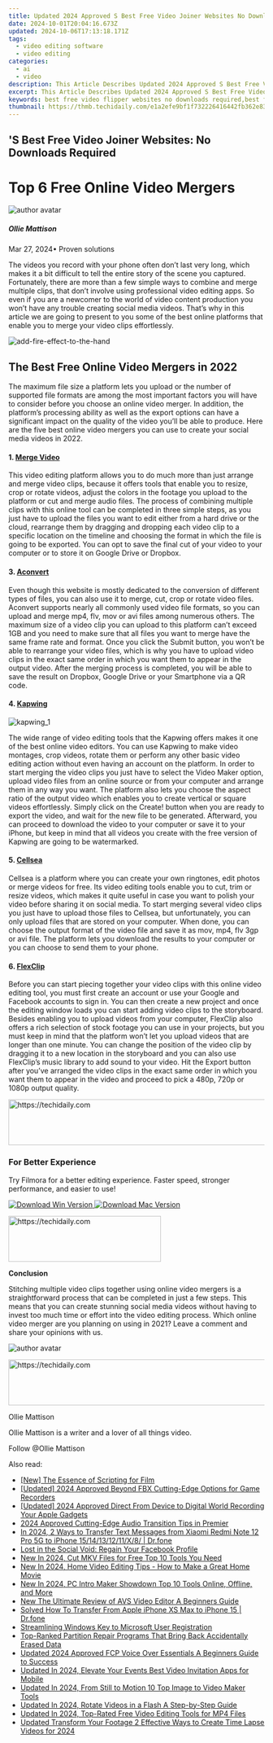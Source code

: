 ```yaml
---
title: Updated 2024 Approved S Best Free Video Joiner Websites No Downloads Required
date: 2024-10-01T20:04:16.673Z
updated: 2024-10-06T17:13:18.171Z
tags: 
  - video editing software
  - video editing
categories: 
  - ai
  - video
description: This Article Describes Updated 2024 Approved S Best Free Video Joiner Websites No Downloads Required
excerpt: This Article Describes Updated 2024 Approved S Best Free Video Joiner Websites No Downloads Required
keywords: best free video flipper websites no downloads required,best free game download websites for pc android and more updated 2024,best free video upload sites for private and business videos 2023 update,best free video editing apps for android no watermark required,ai animation best free video editing apps for android no watermark required,free video flipper websites no download required,s best free video joiner websites no downloads required
thumbnail: https://thmb.techidaily.com/e1a2efe9bf1f732226416442fb362e8363cdb8595c634b883b7def7759d3266e.jpg
---
```


## 'S Best Free Video Joiner Websites: No Downloads Required

# Top 6 Free Online Video Mergers

![author avatar](https://images.wondershare.com/filmora/article-images/ollie-mattison.jpg)

##### Ollie Mattison

 Mar 27, 2024• Proven solutions

The videos you record with your phone often don’t last very long, which makes it a bit difficult to tell the entire story of the scene you captured. Fortunately, there are more than a few simple ways to combine and merge multiple clips, that don’t involve using professional video editing apps. So even if you are a newcomer to the world of video content production you won’t have any trouble creating social media videos. That’s why in this article we are going to present to you some of the best online platforms that enable you to merge your video clips effortlessly.

![add-fire-effect-to-the-hand](https://images.wondershare.com/filmora/images/video-effect/add-fire-effect-to-the-hand.jpg)

## The Best Free Online Video Mergers in 2022

The maximum file size a platform lets you upload or the number of supported file formats are among the most important factors you will have to consider before you choose an online video merger. In addition, the platform’s processing ability as well as the export options can have a significant impact on the quality of the video you’ll be able to produce. Here are the five best online video mergers you can use to create your social media videos in 2022.

#### 1. [Merge Video](https://mergevideo.online/)

This video editing platform allows you to do much more than just arrange and merge video clips, because it offers tools that enable you to resize, crop or rotate videos, adjust the colors in the footage you upload to the platform or cut and merge audio files. The process of combining multiple clips with this online tool can be completed in three simple steps, as you just have to upload the files you want to edit either from a hard drive or the cloud, rearrange them by dragging and dropping each video clip to a specific location on the timeline and choosing the format in which the file is going to be exported. You can opt to save the final cut of your video to your computer or to store it on Google Drive or Dropbox.

#### 3. [Aconvert](https://www.aconvert.com/video/merge/)

Even though this website is mostly dedicated to the conversion of different types of files, you can also use it to merge, cut, crop or rotate video files. Aconvert supports nearly all commonly used video file formats, so you can upload and merge mp4, flv, mov or avi files among numerous others. The maximum size of a video clip you can upload to this platform can’t exceed 1GB and you need to make sure that all files you want to merge have the same frame rate and format. Once you click the Submit button, you won’t be able to rearrange your video files, which is why you have to upload video clips in the exact same order in which you want them to appear in the output video. After the merging process is completed, you will be able to save the result on Dropbox, Google Drive or your Smartphone via a QR code.

#### 4. [Kapwing](https://www.kapwing.com/maker/editor)

![kapwing_1](https://images.wondershare.com/filmora/images/video-effect/kapwing_1.jpg)

The wide range of video editing tools that the Kapwing offers makes it one of the best online video editors. You can use Kapwing to make video montages, crop videos, rotate them or perform any other basic video editing action without even having an account on the platform. In order to start merging the video clips you just have to select the Video Maker option, upload video files from an online source or from your computer and arrange them in any way you want. The platform also lets you choose the aspect ratio of the output video which enables you to create vertical or square videos effortlessly. Simply click on the Create! button when you are ready to export the video, and wait for the new file to be generated. Afterward, you can proceed to download the video to your computer or save it to your iPhone, but keep in mind that all videos you create with the free version of Kapwing are going to be watermarked.

#### 5. [Cellsea](http://www.cellsea.com/free-online-video-editor)

Cellsea is a platform where you can create your own ringtones, edit photos or merge videos for free. Its video editing tools enable you to cut, trim or resize videos, which makes it quite useful in case you want to polish your video before sharing it on social media. To start merging several video clips you just have to upload those files to Cellsea, but unfortunately, you can only upload files that are stored on your computer. When done, you can choose the output format of the video file and save it as mov, mp4, flv 3gp or avi file. The platform lets you download the results to your computer or you can choose to send them to your phone.

#### 6. [FlexClip](https://www.flexclip.com/features/video-merger.html)

Before you can start piecing together your video clips with this online video editing tool, you must first create an account or use your Google and Facebook accounts to sign in. You can then create a new project and once the editing window loads you can start adding video clips to the storyboard. Besides enabling you to upload videos from your computer, FlexClip also offers a rich selection of stock footage you can use in your projects, but you must keep in mind that the platform won’t let you upload videos that are longer than one minute. You can change the position of the video clip by dragging it to a new location in the storyboard and you can also use FlexClip’s music library to add sound to your video. Hit the Export button after you’ve arranged the video clips in the exact same order in which you want them to appear in the video and proceed to pick a 480p, 720p or 1080p output quality.

<!-- affiliate ads begin -->
<a href="https://appsumo.8odi.net/c/5597632/2043596/7443" target="_top" id="2043596">
  <img src="//a.impactradius-go.com/display-ad/7443-2043596" border="0" alt="https://techidaily.com" width="728" height="90"/>
</a>
<img height="0" width="0" src="https://appsumo.8odi.net/i/5597632/2043596/7443" style="position:absolute;visibility:hidden;" border="0" />
<!-- affiliate ads end -->

### For Better Experience

Try Filmora for a better editing experience. Faster speed, stronger performance, and easier to use!

[![Download Win Version](https://images.wondershare.com/filmora/guide/download-btn-win.jpg) ](https://tools.techidaily.com/wondershare/filmora/download/) [![Download Mac Version](https://images.wondershare.com/filmora/guide/download-btn-mac.jpg) ](https://tools.techidaily.com/wondershare/filmora/download/)

<!-- affiliate ads begin -->
<a href="https://25home.pxf.io/c/5597632/2148645/16836" target="_top" id="2148645">
  <img src="//a.impactradius-go.com/display-ad/16836-2148645" border="0" alt="https://techidaily.com" width="300" height="90"/>
</a>
<img height="0" width="0" src="https://25home.pxf.io/i/5597632/2148645/16836" style="position:absolute;visibility:hidden;" border="0" />
<!-- affiliate ads end -->

**Conclusion**

Stitching multiple video clips together using online video mergers is a straightforward process that can be completed in just a few steps. This means that you can create stunning social media videos without having to invest too much time or effort into the video editing process. Which online video merger are you planning on using in 2021? Leave a comment and share your opinions with us.

![author avatar](https://images.wondershare.com/filmora/article-images/ollie-mattison.jpg)

<!-- affiliate ads begin -->
<a href="https://appsumo.8odi.net/c/5597632/2043638/7443" target="_top" id="2043638">
  <img src="//a.impactradius-go.com/display-ad/7443-2043638" border="0" alt="https://techidaily.com" width="728" height="90"/>
</a>
<img height="0" width="0" src="https://appsumo.8odi.net/i/5597632/2043638/7443" style="position:absolute;visibility:hidden;" border="0" />
<!-- affiliate ads end -->

Ollie Mattison

Ollie Mattison is a writer and a lover of all things video.

Follow @Ollie Mattison

<ins class="adsbygoogle"
      style="display:block"
      data-ad-client="ca-pub-7571918770474297"
      data-ad-slot="8358498916"
      data-ad-format="auto"
      data-full-width-responsive="true"></ins>

<span class="atpl-alsoreadstyle">Also read:</span>
<div><ul>
<li><a href="https://some-guidance.techidaily.com/new-the-essence-of-scripting-for-film/"><u>[New] The Essence of Scripting for Film</u></a></li>
<li><a href="https://on-screen-recording.techidaily.com/updated-2024-approved-beyond-fbx-cutting-edge-options-for-game-recorders/"><u>[Updated] 2024 Approved Beyond FBX Cutting-Edge Options for Game Recorders</u></a></li>
<li><a href="https://youtube-web.techidaily.com/ed-2024-approved-direct-from-device-to-digital-world-recording-your-apple-gadgets/"><u>[Updated] 2024 Approved Direct From Device to Digital World Recording Your Apple Gadgets</u></a></li>
<li><a href="https://fox-info.techidaily.com/2024-approved-cutting-edge-audio-transition-tips-in-premier/"><u>2024 Approved Cutting-Edge Audio Transition Tips in Premier</u></a></li>
<li><a href="https://android-transfer.techidaily.com/in-2024-2-ways-to-transfer-text-messages-from-xiaomi-redmi-note-12-pro-5g-to-iphone-1514131211x8-drfone-by-drfone-transfer-from-android-transfer-from-android/"><u>In 2024, 2 Ways to Transfer Text Messages from Xiaomi Redmi Note 12 Pro 5G to iPhone 15/14/13/12/11/X/8/ | Dr.fone</u></a></li>
<li><a href="https://facebook.techidaily.com/lost-in-the-social-void-regain-your-facebook-profile/"><u>Lost in the Social Void: Regain Your Facebook Profile</u></a></li>
<li><a href="https://ai-driven-video-production.techidaily.com/new-in-2024-cut-mkv-files-for-free-top-10-tools-you-need/"><u>New In 2024, Cut MKV Files for Free Top 10 Tools You Need</u></a></li>
<li><a href="https://ai-driven-video-production.techidaily.com/new-in-2024-home-video-editing-tips-how-to-make-a-great-home-movie/"><u>New In 2024, Home Video Editing Tips - How to Make a Great Home Movie</u></a></li>
<li><a href="https://ai-driven-video-production.techidaily.com/new-in-2024-pc-intro-maker-showdown-top-10-tools-online-offline-and-more/"><u>New In 2024, PC Intro Maker Showdown Top 10 Tools Online, Offline, and More</u></a></li>
<li><a href="https://ai-driven-video-production.techidaily.com/new-the-ultimate-review-of-avs-video-editor-a-beginners-guide/"><u>New The Ultimate Review of AVS Video Editor A Beginners Guide</u></a></li>
<li><a href="https://iphone-transfer.techidaily.com/solved-how-to-transfer-from-apple-iphone-xs-max-to-iphone-15-drfone-by-drfone-transfer-from-ios/"><u>Solved How To Transfer From Apple iPhone XS Max to iPhone 15 | Dr.fone</u></a></li>
<li><a href="https://win11.techidaily.com/streamlining-windows-key-to-microsoft-user-registration/"><u>Streamlining Windows Key to Microsoft User Registration</u></a></li>
<li><a href="https://android-pokemon-go.techidaily.com/top-ranked-partition-repair-programs-that-bring-back-accidentally-erased-data/"><u>Top-Ranked Partition Repair Programs That Bring Back Accidentally Erased Data</u></a></li>
<li><a href="https://ai-driven-video-production.techidaily.com/updated-2024-approved-fcp-voice-over-essentials-a-beginners-guide-to-success/"><u>Updated 2024 Approved FCP Voice Over Essentials A Beginners Guide to Success</u></a></li>
<li><a href="https://ai-driven-video-production.techidaily.com/updated-in-2024-elevate-your-events-best-video-invitation-apps-for-mobile/"><u>Updated In 2024, Elevate Your Events Best Video Invitation Apps for Mobile</u></a></li>
<li><a href="https://ai-driven-video-production.techidaily.com/updated-in-2024-from-still-to-motion-10-top-image-to-video-maker-tools/"><u>Updated In 2024, From Still to Motion 10 Top Image to Video Maker Tools</u></a></li>
<li><a href="https://ai-driven-video-production.techidaily.com/updated-in-2024-rotate-videos-in-a-flash-a-step-by-step-guide/"><u>Updated In 2024, Rotate Videos in a Flash A Step-by-Step Guide</u></a></li>
<li><a href="https://ai-driven-video-production.techidaily.com/updated-in-2024-top-rated-free-video-editing-tools-for-mp4-files/"><u>Updated In 2024, Top-Rated Free Video Editing Tools for MP4 Files</u></a></li>
<li><a href="https://smart-video-editing.techidaily.com/updated-transform-your-footage-2-effective-ways-to-create-time-lapse-videos-for-2024/"><u>Updated Transform Your Footage 2 Effective Ways to Create Time Lapse Videos for 2024</u></a></li>
</ul></div>

